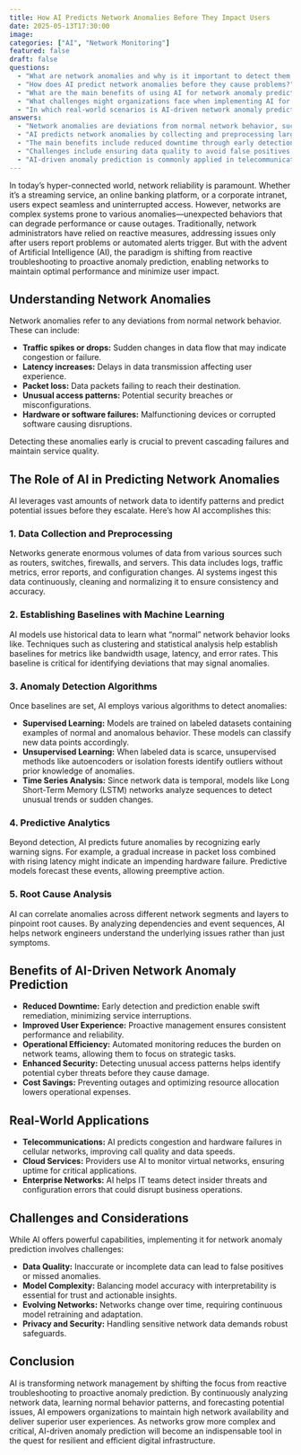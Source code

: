 ```yaml
---
title: How AI Predicts Network Anomalies Before They Impact Users
date: 2025-05-13T17:30:00
image: 
categories: ["AI", "Network Monitoring"]
featured: false
draft: false
questions:
  - "What are network anomalies and why is it important to detect them early?"
  - "How does AI predict network anomalies before they cause problems?"
  - "What are the main benefits of using AI for network anomaly prediction?"
  - "What challenges might organizations face when implementing AI for network anomaly detection?"
  - "In which real-world scenarios is AI-driven network anomaly prediction commonly applied?"
answers:
  - "Network anomalies are deviations from normal network behavior, such as traffic spikes, latency increases, packet loss, unusual access patterns, or hardware/software failures. Detecting them early is crucial to prevent cascading failures, maintain service quality, and avoid outages."
  - "AI predicts network anomalies by collecting and preprocessing large volumes of network data, establishing baselines of normal behavior using machine learning, detecting deviations with algorithms like supervised and unsupervised learning or time series analysis, and using predictive analytics to forecast potential issues before they escalate."
  - "The main benefits include reduced downtime through early detection, improved user experience with consistent network performance, operational efficiency by automating monitoring tasks, enhanced security by identifying unusual access patterns, and cost savings by preventing outages and optimizing resources."
  - "Challenges include ensuring data quality to avoid false positives or missed anomalies, managing model complexity to balance accuracy and interpretability, continuously retraining models to adapt to evolving networks, and maintaining privacy and security when handling sensitive network data."
  - "AI-driven anomaly prediction is commonly applied in telecommunications to predict congestion and hardware failures, in cloud services to monitor virtual networks and ensure uptime, and in enterprise networks to detect insider threats and configuration errors that could disrupt operations."
---
```

In today’s hyper-connected world, network reliability is paramount. Whether it’s a streaming service, an online banking platform, or a corporate intranet, users expect seamless and uninterrupted access. However, networks are complex systems prone to various anomalies—unexpected behaviors that can degrade performance or cause outages. Traditionally, network administrators have relied on reactive measures, addressing issues only after users report problems or automated alerts trigger. But with the advent of Artificial Intelligence (AI), the paradigm is shifting from reactive troubleshooting to proactive anomaly prediction, enabling networks to maintain optimal performance and minimize user impact.

## Understanding Network Anomalies

Network anomalies refer to any deviations from normal network behavior. These can include:

- **Traffic spikes or drops:** Sudden changes in data flow that may indicate congestion or failure.
- **Latency increases:** Delays in data transmission affecting user experience.
- **Packet loss:** Data packets failing to reach their destination.
- **Unusual access patterns:** Potential security breaches or misconfigurations.
- **Hardware or software failures:** Malfunctioning devices or corrupted software causing disruptions.

Detecting these anomalies early is crucial to prevent cascading failures and maintain service quality.

## The Role of AI in Predicting Network Anomalies

AI leverages vast amounts of network data to identify patterns and predict potential issues before they escalate. Here’s how AI accomplishes this:

### 1. Data Collection and Preprocessing

Networks generate enormous volumes of data from various sources such as routers, switches, firewalls, and servers. This data includes logs, traffic metrics, error reports, and configuration changes. AI systems ingest this data continuously, cleaning and normalizing it to ensure consistency and accuracy.

### 2. Establishing Baselines with Machine Learning

AI models use historical data to learn what “normal” network behavior looks like. Techniques such as clustering and statistical analysis help establish baselines for metrics like bandwidth usage, latency, and error rates. This baseline is critical for identifying deviations that may signal anomalies.

### 3. Anomaly Detection Algorithms

Once baselines are set, AI employs various algorithms to detect anomalies:

- **Supervised Learning:** Models are trained on labeled datasets containing examples of normal and anomalous behavior. These models can classify new data points accordingly.
- **Unsupervised Learning:** When labeled data is scarce, unsupervised methods like autoencoders or isolation forests identify outliers without prior knowledge of anomalies.
- **Time Series Analysis:** Since network data is temporal, models like Long Short-Term Memory (LSTM) networks analyze sequences to detect unusual trends or sudden changes.

### 4. Predictive Analytics

Beyond detection, AI predicts future anomalies by recognizing early warning signs. For example, a gradual increase in packet loss combined with rising latency might indicate an impending hardware failure. Predictive models forecast these events, allowing preemptive action.

### 5. Root Cause Analysis

AI can correlate anomalies across different network segments and layers to pinpoint root causes. By analyzing dependencies and event sequences, AI helps network engineers understand the underlying issues rather than just symptoms.

## Benefits of AI-Driven Network Anomaly Prediction

- **Reduced Downtime:** Early detection and prediction enable swift remediation, minimizing service interruptions.
- **Improved User Experience:** Proactive management ensures consistent performance and reliability.
- **Operational Efficiency:** Automated monitoring reduces the burden on network teams, allowing them to focus on strategic tasks.
- **Enhanced Security:** Detecting unusual access patterns helps identify potential cyber threats before they cause damage.
- **Cost Savings:** Preventing outages and optimizing resource allocation lowers operational expenses.

## Real-World Applications

- **Telecommunications:** AI predicts congestion and hardware failures in cellular networks, improving call quality and data speeds.
- **Cloud Services:** Providers use AI to monitor virtual networks, ensuring uptime for critical applications.
- **Enterprise Networks:** AI helps IT teams detect insider threats and configuration errors that could disrupt business operations.

## Challenges and Considerations

While AI offers powerful capabilities, implementing it for network anomaly prediction involves challenges:

- **Data Quality:** Inaccurate or incomplete data can lead to false positives or missed anomalies.
- **Model Complexity:** Balancing model accuracy with interpretability is essential for trust and actionable insights.
- **Evolving Networks:** Networks change over time, requiring continuous model retraining and adaptation.
- **Privacy and Security:** Handling sensitive network data demands robust safeguards.

## Conclusion

AI is transforming network management by shifting the focus from reactive troubleshooting to proactive anomaly prediction. By continuously analyzing network data, learning normal behavior patterns, and forecasting potential issues, AI empowers organizations to maintain high network availability and deliver superior user experiences. As networks grow more complex and critical, AI-driven anomaly prediction will become an indispensable tool in the quest for resilient and efficient digital infrastructure.